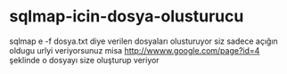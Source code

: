 # sqlmap-icin-dosya-olusturucu
sqlmap e -f dosya.txt diye verilen dosyaları olusturuyor siz sadece açığın oldugu urlyi veriyorsunuz
misa http://wwww.google.com/page?id=4 şeklinde o dosyayı size oluşturup veriyor
